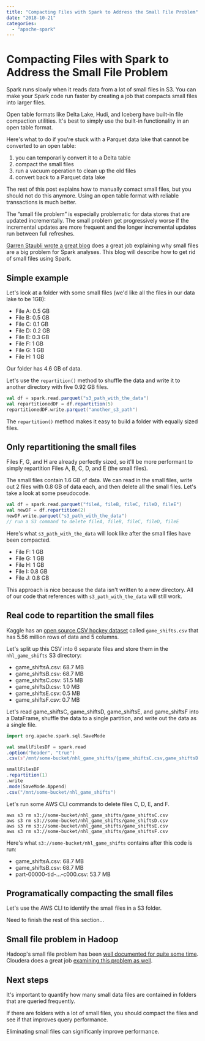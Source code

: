 ```yaml
---
title: "Compacting Files with Spark to Address the Small File Problem"
date: "2018-10-21"
categories: 
  - "apache-spark"
---
```


# Compacting Files with Spark to Address the Small File Problem

Spark runs slowly when it reads data from a lot of small files in S3.  You can make your Spark code run faster by creating a job that compacts small files into larger files.

Open table formats like Delta Lake, Hudi, and Iceberg have built-in file compaction utilities.  It's best to simply use the built-in functionality in an open table format.

Here's what to do if you're stuck with a Parquet data lake that cannot be converted to an open table:

  1. you can temporarily convert it to a Delta table
  2. compact the small files
  3. run a vacuum operation to clean up the old files
  4. convert back to a Parquet data lake

The rest of this post explains how to manually comact small files, but you should not do this anymore.  Using an open table format with reliable transactions is much better.

The “small file problem” is especially problematic for data stores that are updated incrementally. The small problem get progressively worse if the incremental updates are more frequent and the longer incremental updates run between full refreshes.

[Garren Staubli wrote a great blog](http://garrens.com/blog/2017/11/04/big-data-spark-and-its-small-files-problem/) does a great job explaining why small files are a big problem for Spark analyses. This blog will describe how to get rid of small files using Spark.

## Simple example

Let's look at a folder with some small files (we'd like all the files in our data lake to be 1GB):

- File A: 0.5 GB
- File B: 0.5 GB
- File C: 0.1 GB
- File D: 0.2 GB
- File E: 0.3 GB
- File F: 1 GB
- File G: 1 GB
- File H: 1 GB

Our folder has 4.6 GB of data.

Let's use the `repartition()` method to shuffle the data and write it to another directory with five 0.92 GB files.

```scala
val df = spark.read.parquet("s3_path_with_the_data")
val repartitionedDF = df.repartition(5)
repartitionedDF.write.parquet("another_s3_path")
```

The `repartition()` method makes it easy to build a folder with equally sized files.

## Only repartitioning the small files

Files F, G, and H are already perfectly sized, so it'll be more performant to simply repartition Files A, B, C, D, and E (the small files).

The small files contain 1.6 GB of data. We can read in the small files, write out 2 files with 0.8 GB of data each, and then delete all the small files. Let's take a look at some pseudocode.

```scala
val df = spark.read.parquet("fileA, fileB, fileC, fileD, fileE")
val newDF = df.repartition(2)
newDF.write.parquet("s3_path_with_the_data")
// run a S3 command to delete fileA, fileB, fileC, fileD, fileE
```

Here's what `s3_path_with_the_data` will look like after the small files have been compacted.

- File F: 1 GB
- File G: 1 GB
- File H: 1 GB
- File I: 0.8 GB
- File J: 0.8 GB

This approach is nice because the data isn't written to a new directory. All of our code that references with `s3_path_with_the_data` will still work.

## Real code to repartition the small files

Kaggle has an [open source CSV hockey dataset](https://www.kaggle.com/martinellis/nhl-game-data/version/1) called `game_shifts.csv` that has 5.56 million rows of data and 5 columns.

Let's split up this CSV into 6 separate files and store them in the `nhl_game_shifts` S3 directory:

- game\_shiftsA.csv: 68.7 MB
- game\_shiftsB.csv: 68.7 MB
- game\_shiftsC.csv: 51.5 MB
- game\_shiftsD.csv: 1.0 MB
- game\_shiftsE.csv: 0.5 MB
- game\_shiftsF.csv: 0.7 MB

Let's read game\_shiftsC, game\_shiftsD, game\_shiftsE, and game\_shiftsF into a DataFrame, shuffle the data to a single partition, and write out the data as a single file.

```scala
import org.apache.spark.sql.SaveMode

val smallFilesDF = spark.read
.option("header", "true")
.csv(s"/mnt/some-bucket/nhl_game_shifts/{game_shiftsC.csv,game_shiftsD.csv,game_shiftsE.csv,game_shiftsF.csv}")

smallFilesDF
.repartition(1)
.write
.mode(SaveMode.Append)
.csv("/mnt/some-bucket/nhl_game_shifts")
```

Let's run some AWS CLI commands to delete files C, D, E, and F.

```
aws s3 rm s3://some-bucket/nhl_game_shifts/game_shiftsC.csv
aws s3 rm s3://some-bucket/nhl_game_shifts/game_shiftsD.csv
aws s3 rm s3://some-bucket/nhl_game_shifts/game_shiftsE.csv
aws s3 rm s3://some-bucket/nhl_game_shifts/game_shiftsF.csv
```

Here's what `s3://some-bucket/nhl_game_shifts` contains after this code is run:

- game\_shiftsA.csv: 68.7 MB
- game\_shiftsB.csv: 68.7 MB
- part-00000-tid-…-c000.csv: 53.7 MB

## Programatically compacting the small files

Let's use the AWS CLI to identify the small files in a S3 folder.

Need to finish the rest of this section…

## Small file problem in Hadoop

Hadoop's small file problem has been [well documented for quite some time](https://snowplowanalytics.com/blog/2013/05/30/dealing-with-hadoops-small-files-problem/). Cloudera does a great job [examining this problem as well](http://blog.cloudera.com/blog/2009/02/the-small-files-problem/).

## Next steps

It's important to quantify how many small data files are contained in folders that are queried frequently.

If there are folders with a lot of small files, you should compact the files and see if that improves query performance.

Eliminating small files can significanly improve performance.
